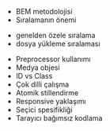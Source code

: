 - BEM metodolojisi
- Sıralamanın önemi
* genelden özele sıralama
* dosya yükleme sıralaması
- Preprocessor kullanımı
- Medya objesi
- ID vs Class
- Çok dilli çalışma
- Atomik stillendirme
- Responsive yaklaşımı
- Seçici spesifikliği
- Tarayıcı bağımsız kodlama